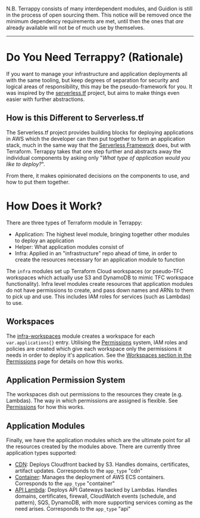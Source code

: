 N.B. Terrappy consists of many interdependent modules, and Guidion is still in the process of open sourcing them. This notice will be removed once the minimum dependency requirements are met, until then the ones that _are_ already available will not be of much use by themselves.

---

# Do You Need Terrappy? (Rationale)

If you want to manage your infrastructure and application deployments all with the same tooling, but keep degrees of separation for security and logical areas of responsibility, this may be the pseudo-framework for you. It was inspired by the [serverless.tf](https://serverless.tf/) project, but aims to make things even easier with further abstractions.

## How is this Different to Serverless.tf

The Serverless.tf project provides building blocks for deploying applications in AWS which the developer can then put together to form an application stack, much in the same way that the [Serverless Framework](https://www.serverless.com/) does, but with Terraform. Terrappy takes that one step further and abstracts away the individual components by asking only "_What type of application would you like to deploy?_".

From there, it makes opinionated decisions on the components to use, and how to put them together.

# How Does it Work?

There are three types of Terraform module in Terrappy:

- Application: The highest level module, bringing together other modules to deploy an application
- Helper: What application modules consist of
- Infra: Applied in an "infrastructure" repo ahead of time, in order to create the resources necessary for an application module to function

The `infra` modules set up Terraform Cloud workspaces (or pseudo-TFC workspaces which actually use S3 and DynamoDB to mimic TFC workspace functionality). Infra level modules create resources that application modules do not have permissions to create, and pass down names and ARNs to them to pick up and use. This includes IAM roles for services (such as Lambdas) to use.

## Workspaces

The [infra-workspaces](https://github.com/GuidionOps/terraform-tfe-infra-workspaces/) module creates a workspace for each `var.applications{}` entry. Utilising the [Permissions](./permissions.md) system, IAM roles and policies are created which give each workspace only the permissions it needs in order to deploy it's application. See the [Workspaces section in the Permissions](./permissions.md#workspaces) page for details on how this works.

## Application Permission System

The workspaces dish out permissions to the resources they create (e.g. Lambdas). The way in which permissions are assigned is flexible. See [Permissions](./permissions.md#applications) for how this works.

## Application Modules

Finally, we have the application modules which are the ultimate point for all the resources created by the modules above. There are currently three application types supported:

- [CDN](https://github.com/GuidionOps/terraform-aws-app-cdn-cf-s3): Deploys Cloudfront backed by S3. Handles domains, certificates, artifact updates. Corresponds to the `app_type` "cdn"
- [Container](https://github.com/GuidionOps/terraform-aws-app-container): Manages the deployment of AWS ECS containers. Corresponds to the `app_type` "container"
- [API Lambda](https://github.com/GuidionOps/terraform-aws-app-api-lambda): Deploys API Gateways backed by Lambdas. Handles domains, certificates, firewall, CloudWatch events (schedule, and pattern), SQS, DynamoDB, with more supporting services coming as the need arises. Corresponds to the `app_type` "api"
